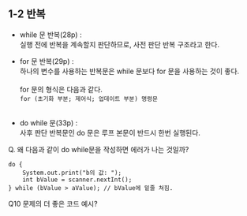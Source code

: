 1-2 반복
---
- while 문 반복(28p) : <br>
실행 전에 반복을 계속할지 판단하므로, 사전 판단 반복 구조라고 한다. <br>

- for 문 반복(29p) : <br>
하나의 변수를 사용하는 반복문은 while 문보다 for 문을 사용하는 것이 좋다. <br><br>
for 문의 형식은 다음과 같다. <br>
`for (초기화 부분; 제어식; 업데이트 부분) 명령문` <br> <br>

- do while 문(33p) : <br>
사후 판단 반복문인 do 문은 루프 본문이 반드시 한번 실행된다. <br>

Q. 왜 다음과 같이 do while문을 작성하면 에러가 나는 것일까?
```
do {
    System.out.print("b의 값: ");
    int bValue = scanner.nextInt();
} while (bValue > aValue); // bValue에 밑줄 쳐짐.
```

Q10 문제의 더 좋은 코드 예시?


 